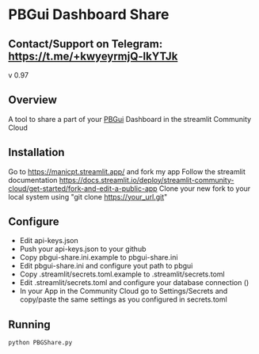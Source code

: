# PBGui Dashboard Share

## Contact/Support on Telegram: https://t.me/+kwyeyrmjQ-lkYTJk

v 0.97

## Overview
A tool to share a part of your [PBGui](https://github.com/msei99/pbgui) Dashboard in the streamlit Community Cloud

## Installation
Go to https://manicpt.streamlit.app/ and fork my app
Follow the streamlit documentation https://docs.streamlit.io/deploy/streamlit-community-cloud/get-started/fork-and-edit-a-public-app
Clone your new fork to your local system using "git clone https://your_url.git"

## Configure
- Edit api-keys.json
- Push your api-keys.json to your github
- Copy pbgui-share.ini.example to pbgui-share.ini
- Edit pbgui-share.ini and configure yout path to pbgui
- Copy .streamlit/secrets.toml.example to .streamlit/secrets.toml
- Edit .streamlit/secrets.toml and configure your database connection ()
- In your App in the Community Cloud go to Settings/Secrets and copy/paste the same settings as you configured in secrets.toml

## Running
```
python PBGShare.py

```